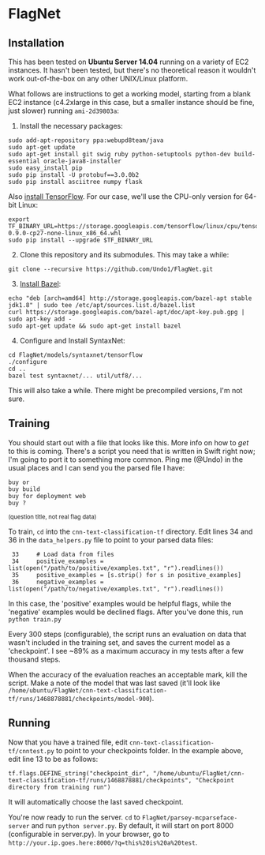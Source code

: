 # FlagNet

## Installation

This has been tested on **Ubuntu Server 14.04** running on a variety of EC2 instances. It hasn't been tested, but there's no theoretical reason it wouldn't work out-of-the-box on any other UNIX/Linux platform.

What follows are instructions to get a working model, starting from a blank EC2 instance (c4.2xlarge in this case, but a smaller instance should be fine, just slower) running `ami-2d39803a`:

 1. Install the necessary packages:
 
  ```
  sudo add-apt-repository ppa:webupd8team/java
  sudo apt-get update
  sudo apt-get install git swig ruby python-setuptools python-dev build-essential oracle-java8-installer
  sudo easy_install pip
  sudo pip install -U protobuf==3.0.0b2
  sudo pip install asciitree numpy flask
  ```
  
  Also [install TensorFlow](https://www.tensorflow.org/versions/r0.9/get_started/os_setup.html#pip-installation). For our case, we'll use the CPU-only version for 64-bit Linux:
  
  ```
  export TF_BINARY_URL=https://storage.googleapis.com/tensorflow/linux/cpu/tensorflow-0.9.0-cp27-none-linux_x86_64.whl
  sudo pip install --upgrade $TF_BINARY_URL
  ```
  
 2. Clone this repository and its submodules. This may take a while:

  ```
  git clone --recursive https://github.com/Undo1/FlagNet.git
  ```
  
 3. [Install Bazel](http://www.bazel.io/docs/install.html):
 
  ```
  echo "deb [arch=amd64] http://storage.googleapis.com/bazel-apt stable jdk1.8" | sudo tee /etc/apt/sources.list.d/bazel.list
  curl https://storage.googleapis.com/bazel-apt/doc/apt-key.pub.gpg | sudo apt-key add -
  sudo apt-get update && sudo apt-get install bazel
  ```
  
 4. Configure and Install SyntaxNet:
 
  ```
  cd FlagNet/models/syntaxnet/tensorflow
  ./configure
  cd ..
  bazel test syntaxnet/... util/utf8/...
  ```
  
  This will also take a while. There might be precompiled versions, I'm not sure. 
  
## Training

You should start out with a file that looks like this. More info on how to *get* to this is coming. There's a script you need that is written in Swift right now; I'm going to port it to something more common. Ping me (@Undo) in the usual places and I can send you the parsed file I have:

```
buy or
buy build
buy for deployment web
buy ?
```

<sup>(question title, not real flag data)</sup>

To train, `cd` into the `cnn-text-classification-tf` directory. Edit lines 34 and 36 in the `data_helpers.py` file to point to your parsed data files:

```
 33     # Load data from files
 34     positive_examples = list(open("/path/to/positive/examples.txt", "r").readlines())
 35     positive_examples = [s.strip() for s in positive_examples]
 36     negative_examples = list(open("/path/to/negative/examples.txt", "r").readlines())
```

In this case, the 'positive' examples would be helpful flags, while the 'negative' examples would be declined flags. After you've done this, run `python train.py`

Every 300 steps (configurable), the script runs an evaluation on data that wasn't included in the training set, and saves the current model as a 'checkpoint'. I see ~89% as a maximum accuracy in my tests after a few thousand steps.

When the accuracy of the evaluation reaches an acceptable mark, kill the script. Make a note of the model that was last saved (it'll look like `/home/ubuntu/FlagNet/cnn-text-classification-tf/runs/1468878881/checkpoints/model-900`).

## Running

Now that you have a trained file, edit `cnn-text-classification-tf/cnntest.py` to point to your checkpoints folder. In the example above, edit line 13 to be as follows:

```
tf.flags.DEFINE_string("checkpoint_dir", "/home/ubuntu/FlagNet/cnn-text-classification-tf/runs/1468878881/checkpoints", "Checkpoint directory from training run")
```

It will automatically choose the last saved checkpoint.

You're now ready to run the server. `cd` to `FlagNet/parsey-mcparseface-server` and run `python server.py`. By default, it will start on port 8000 (configurable in server.py). In your browser, go to `http://your.ip.goes.here:8000/?q=this%20is%20a%20test`.
